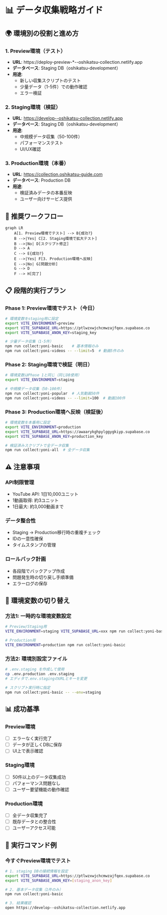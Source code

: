 # 📊 データ収集戦略ガイド

## 🌍 環境別の役割と進め方

### 1. **Preview環境（テスト）**
- **URL**: https://deploy-preview-*--oshikatsu-collection.netlify.app
- **データベース**: Staging DB（oshikatsu-development）
- **用途**: 
  - 新しい収集スクリプトのテスト
  - 少量データ（1-5件）での動作確認
  - エラー検証

### 2. **Staging環境（検証）**
- **URL**: https://develop--oshikatsu-collection.netlify.app
- **データベース**: Staging DB（oshikatsu-development）
- **用途**:
  - 中規模データ収集（50-100件）
  - パフォーマンステスト
  - UI/UX確認

### 3. **Production環境（本番）**
- **URL**: https://collection.oshikatsu-guide.com
- **データベース**: Production DB
- **用途**:
  - 検証済みデータの本番反映
  - ユーザー向けサービス提供

## 🔄 推奨ワークフロー

```mermaid
graph LR
    A[1. Preview環境でテスト] --> B{成功?}
    B -->|Yes| C[2. Staging環境で拡大テスト]
    B -->|No| D[スクリプト修正]
    D --> A
    C --> E{成功?}
    E -->|Yes| F[3. Production環境へ反映]
    E -->|No| G[問題分析]
    G --> D
    F --> H[完了]
```

## 📋 段階的実行プラン

### **Phase 1: Preview環境でテスト（今日）**
```bash
# 環境変数をstaging用に設定
export VITE_ENVIRONMENT=preview
export VITE_SUPABASE_URL=https://ptlwzxwjchcmwzajfqex.supabase.co
export VITE_SUPABASE_ANON_KEY=staging_key

# 少量データ収集（1-5件）
npm run collect:yoni-basic    # 基本情報のみ
npm run collect:yoni-videos -- --limit=5  # 動画5件のみ
```

### **Phase 2: Staging環境で検証（明日）**
```bash
# 環境変数はPhase 1と同じ（同じDB使用）
export VITE_ENVIRONMENT=staging

# 中規模データ収集（50-100件）
npm run collect:yoni-popular  # 人気動画50件
npm run collect:yoni-videos -- --limit=100  # 動画100件
```

### **Phase 3: Production環境へ反映（検証後）**
```bash
# 環境変数を本番用に設定
export VITE_ENVIRONMENT=production
export VITE_SUPABASE_URL=https://awaarykghpylggygkiyp.supabase.co
export VITE_SUPABASE_ANON_KEY=production_key

# 検証済みスクリプトで全データ収集
npm run collect:yoni-all  # 全データ収集
```

## ⚠️ 注意事項

### API制限管理
- YouTube API: 1日10,000ユニット
- 1動画取得: 約3ユニット
- 1日最大: 約3,000動画まで

### データ整合性
- Staging → Production移行時の重複チェック
- IDの一意性確保
- タイムスタンプの管理

### ロールバック計画
- 各段階でバックアップ作成
- 問題発生時の切り戻し手順準備
- エラーログの保存

## 🔐 環境変数の切り替え

### 方法1: 一時的な環境変数設定
```bash
# Preview/Staging用
VITE_ENVIRONMENT=staging VITE_SUPABASE_URL=xxx npm run collect:yoni-basic

# Production用
VITE_ENVIRONMENT=production npm run collect:yoni-basic
```

### 方法2: 環境別設定ファイル
```bash
# .env.staging を作成して使用
cp .env.production .env.staging
# エディタで.env.stagingのURLとキーを変更

# スクリプト実行時に指定
npm run collect:yoni-basic -- --env=staging
```

## 📊 成功基準

### Preview環境
- [ ] エラーなく実行完了
- [ ] データが正しくDBに保存
- [ ] UI上で表示確認

### Staging環境
- [ ] 50件以上のデータ収集成功
- [ ] パフォーマンス問題なし
- [ ] ユーザー要望機能の動作確認

### Production環境
- [ ] 全データ収集完了
- [ ] 既存データとの整合性
- [ ] ユーザーアクセス可能

## 🚀 実行コマンド例

### 今すぐPreview環境でテスト
```bash
# 1. staging DBの接続情報を設定
export VITE_SUPABASE_URL=https://ptlwzxwjchcmwzajfqex.supabase.co
export VITE_SUPABASE_ANON_KEY=[staging_anon_key]

# 2. 基本データ収集（1件のみ）
npm run collect:yoni-basic

# 3. 結果確認
open https://develop--oshikatsu-collection.netlify.app
```